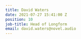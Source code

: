 ```yaml
---
title: David Waters
date: 2021-07-27 15:41:00 Z
position: 10
job-title: Head of Longform
email: david.waters@novel.audio
---
```


